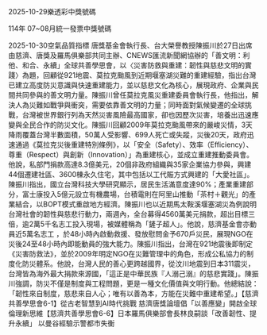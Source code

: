 
2025-10-29樂透彩中獎號碼

                                
114年 07~08月統一發票中獎號碼
                             
2025-10-30空氣品質指標
                              唐獎基金會執行長、台大榮譽教授陳振川於27日出席由慈濟、唐獎及羅馬俱樂部共同主辦、CNEWS匯流新聞網協辦的「善文明：利他、和合、永續」全球共善學思會，以〈災害防救與重建：韌性與慈悲文明的實踐〉為題，回顧從921地震、莫拉克颱風到近期堰塞湖災難的重建經驗，指出台灣已建立高度防災意識與快速重建能力，並以慈悲文化為核心，展現政府、企業與民間共同參與的善文明力量。陳振川曾任莫拉克風災重建委員會執行長，他指出，解決人為災難如戰爭與衝突，需要依靠善文明的力量；同時面對氣候變遷的全球挑戰，台灣被世界銀行列為天然災害風險最高國家，卻也因歷次災害，培養出迅速應變與全民合作的防災文化。陳振川回顧2009年莫拉克颱風帶來的嚴峻災情，3天降雨覆蓋台灣半數面積，50萬人受影響、699人死亡或失蹤，災後20天，政府迅速通過《莫拉克災後重建特別條例》，以「安全（Safety）、效率（Efficiency）、尊重（Respect）與創新（Innovation）」為重建核心，並成立重建推動委員會。他說，私部門捐款高達8.3億美元，20個非政府組織與35家企業協力參與，興建44個遷建社區、3600棟永久住宅，其中包括以工代賑方式興建的「大愛社區」。陳振川指出，國立台灣科技大學研究顯示，居民生活滿意度達90%；產業重建部分，富士康投入5億元設立有機農場，台積電則在阿里山推動「茶村＋觀光」的產業結合，以BOPT模式重啟地方經濟。陳振川也以近期馬太鞍溪堰塞湖災為例說明台灣社會的韌性與慈悲行動力，兩週內，全台募得4560萬美元捐款，超出目標三倍，逾2萬5千名志工投入現場，被媒體稱為「鏟子超人」。他說，慈濟基金會亦動員近5萬名志工 ，於48小時內啟動救援、發放慰問金予670戶災民，展現NGO在災後24至48小時內即能動員的強大能力。陳振川指出，台灣在921地震後即制定《災害防救法》，並於2009年明定NGO在災難管理中的角色，形成公私協力的制度化防災體系。他說，台灣人民的善心更跨越國界，從汶川地震到日本311震災，台灣皆為海外最大捐款來源國，「這正是中華民族『人溺己溺』的慈悲實踐」。陳振川強調，防災不僅是制度與工程問題，更是一種文化價值與文明行動。他總結說：「韌性來自制度，慈悲來自人心；唯有以善為本，方能在災難中重建希望。」【慈濟共善學思會6-1】從古老智慧到AI時代挑戰 慈濟唐獎論壇倡「以善應變」開啟全球倫理新思維【慈濟共善學思會6-6】日本羅馬俱樂部會長林良嗣談「改善韌性、提升永續」 以曼谷經驗示警都市失衡